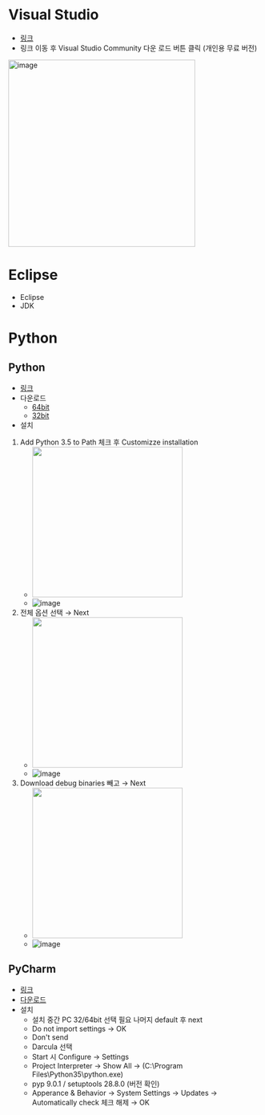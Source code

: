 # Visual Studio
- [링크](https://visualstudio.microsoft.com/ko/free-developer-offers/)
- 링크 이동 후 Visual Studio Community 다운 로드 버튼 클릭 (개인용 무료 버전)
<img width="373" alt="image" src="https://user-images.githubusercontent.com/114296778/196328488-9f3c731c-2483-4078-9aeb-4fe5f9dca5e8.png">



# Eclipse
- Eclipse
- JDK

# Python
## Python
- [링크](https://www.python.org/downloads/release/python-353/)
- 다운로드 
  - [64bit](https://www.python.org/ftp/python/3.5.3/python-3.5.3-amd64.exe)
  - [32bit](https://www.python.org/ftp/python/3.5.3/python-3.5.3.exe)
- 설치
1. Add Python 3.5 to Path 체크 후 Customizze installation
    - <img height="300" src="https://user-images.githubusercontent.com/114296778/196329074-16bf2302-ab1b-47bc-afca-a24c567df816.png"></img>
    - ![image](https://user-images.githubusercontent.com/114296778/196329074-16bf2302-ab1b-47bc-afca-a24c567df816.png)
2. 전체 옵션 선택 → Next
    - <img height="300" src="https://user-images.githubusercontent.com/114296778/196329272-5bbb3afa-4a71-48bc-9da5-3a89b5f5dacd.png"></img>
    - ![image](https://user-images.githubusercontent.com/114296778/196329272-5bbb3afa-4a71-48bc-9da5-3a89b5f5dacd.png)
4. Download debug binaries 빼고 → Next
    - <img height="300" src="https://user-images.githubusercontent.com/114296778/196329335-735dcb56-e836-434b-996a-835bb537694d.png"></img>
    - ![image](https://user-images.githubusercontent.com/114296778/196329335-735dcb56-e836-434b-996a-835bb537694d.png)



## PyCharm 
- [링크](https://www.jetbrains.com/pycharm/download/other.html)
- [다운로드](https://download.jetbrains.com/python/pycharm-community-2018.2.8.exe)
- 설치
  - 설치 중간 PC 32/64bit 선택 필요 나머지 default 후 next
  - Do not import settings → OK
  - Don't send
  - Darcula 선택
  - Start 시 Configure → Settings
  - Project Interpreter → Show All → (C:\Program Files\Python35\python.exe)
  - pyp 9.0.1 / setuptools 28.8.0 (버전 확인)
  - Apperance & Behavior → System Settings → Updates → Automatically check 체크 해제 → OK

